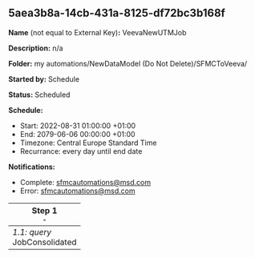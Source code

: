## 5aea3b8a-14cb-431a-8125-df72bc3b168f

**Name** (not equal to External Key)**:** VeevaNewUTMJob

**Description:** n/a

**Folder:** my automations/NewDataModel (Do Not Delete)/SFMCToVeeva/

**Started by:** Schedule

**Status:** Scheduled

**Schedule:**

* Start: 2022-08-31 01:00:00 +01:00
* End: 2079-06-06 00:00:00 +01:00
* Timezone: Central Europe Standard Time
* Recurrance: every day until end date

**Notifications:**

* Complete: sfmcautomations@msd.com
* Error: sfmcautomations@msd.com

| Step 1<br>_<small>-</small>_ |
| --- |
| _1.1: query_<br>JobConsolidated |
